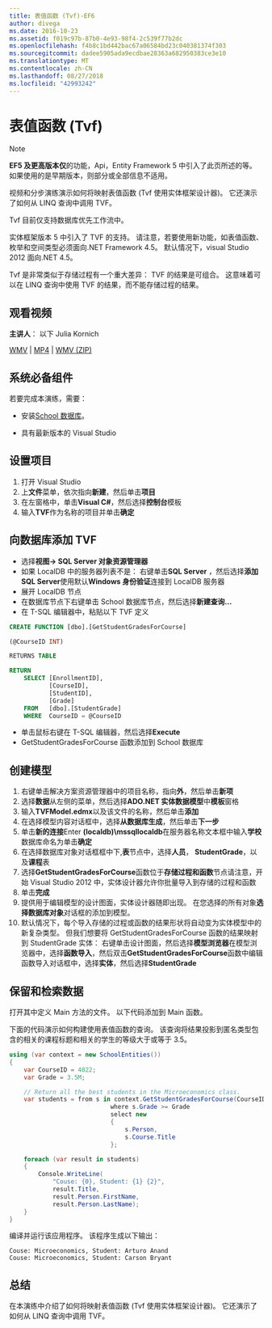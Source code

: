 ```yaml
---
title: 表值函数 (Tvf)-EF6
author: divega
ms.date: 2016-10-23
ms.assetid: f019c97b-87b0-4e93-98f4-2c539f77b2dc
ms.openlocfilehash: f4b8c1bd442bac67a06584bd23c040381374f303
ms.sourcegitcommit: dadee5905ada9ecdbae28363a682950383ce3e10
ms.translationtype: MT
ms.contentlocale: zh-CN
ms.lasthandoff: 08/27/2018
ms.locfileid: "42993242"
---
```

# <a name="table-valued-functions-tvfs"></a>表值函数 (Tvf)
> [!NOTE]
> **EF5 及更高版本仅**的功能，Api，Entity Framework 5 中引入了此页所述的等。 如果使用的是早期版本，则部分或全部信息不适用。

视频和分步演练演示如何将映射表值函数 (Tvf 使用实体框架设计器)。 它还演示了如何从 LINQ 查询中调用 TVF。

Tvf 目前仅支持数据库优先工作流中。

实体框架版本 5 中引入了 TVF 的支持。 请注意，若要使用新功能，如表值函数、 枚举和空间类型必须面向.NET Framework 4.5。 默认情况下，visual Studio 2012 面向.NET 4.5。

Tvf 是非常类似于存储过程有一个重大差异： TVF 的结果是可组合。 这意味着可以在 LINQ 查询中使用 TVF 的结果，而不能存储过程的结果。

## <a name="watch-the-video"></a>观看视频

**主讲人**： 以下 Julia Kornich

[WMV](http://download.microsoft.com/download/6/0/A/60A6E474-5EF3-4E1E-B9EA-F51D2DDB446A/HDI-ITPro-MSDN-winvideo-tvf.wmv) | [MP4](http://download.microsoft.com/download/6/0/A/60A6E474-5EF3-4E1E-B9EA-F51D2DDB446A/HDI-ITPro-MSDN-mp4video-tvf.m4v) | [WMV (ZIP)](http://download.microsoft.com/download/6/0/A/60A6E474-5EF3-4E1E-B9EA-F51D2DDB446A/HDI-ITPro-MSDN-winvideo-tvf.zip)

## <a name="pre-requisites"></a>系统必备组件

若要完成本演练，需要：

- 安装[School 数据库](~/ef6/resources/school-database.md)。

- 具有最新版本的 Visual Studio

## <a name="set-up-the-project"></a>设置项目

1.  打开 Visual Studio
2.  上**文件**菜单，依次指向**新建**，然后单击**项目**
3.  在左窗格中，单击**Visual C\#**，然后选择**控制台**模板
4.  输入**TVF**作为名称的项目并单击**确定**

## <a name="add-a-tvf-to-the-database"></a>向数据库添加 TVF

-   选择**视图-&gt; SQL Server 对象资源管理器**
-   如果 LocalDB 中的服务器列表不是： 右键单击**SQL Server** ，然后选择**添加 SQL Server**使用默认**Windows 身份验证**连接到 LocalDB 服务器
-   展开 LocalDB 节点
-   在数据库节点下右键单击 School 数据库节点，然后选择**新建查询...**
-   在 T-SQL 编辑器中，粘贴以下 TVF 定义

``` SQL
CREATE FUNCTION [dbo].[GetStudentGradesForCourse]

(@CourseID INT)

RETURNS TABLE

RETURN
    SELECT [EnrollmentID],
           [CourseID],
           [StudentID],
           [Grade]
    FROM   [dbo].[StudentGrade]
    WHERE  CourseID = @CourseID
```

-   单击鼠标右键在 T-SQL 编辑器，然后选择**Execute**
-   GetStudentGradesForCourse 函数添加到 School 数据库

 

## <a name="create-a-model"></a>创建模型

1.  右键单击解决方案资源管理器中的项目名称，指向**外**，然后单击**新项**
2.  选择**数据**从左侧的菜单，然后选择**ADO.NET 实体数据模型**中**模板**窗格
3.  输入**TVFModel.edmx**以及该文件的名称，然后单击**添加**
4.  在选择模型内容对话框中，选择**从数据库生成**，然后单击**下一步**
5.  单击**新的连接**Enter **(localdb)\\mssqllocaldb**在服务器名称文本框中输入**学校**数据库命名为单击**确定**
6.  在选择数据库对象对话框框中下,**表**节点中，选择**人员**， **StudentGrade**，以及**课程**表
7.  选择**GetStudentGradesForCourse**函数位于**存储过程和函数**节点请注意，开始 Visual Studio 2012 中，实体设计器允许你批量导入到存储的过程和函数
8.  单击**完成**
9.  提供用于编辑模型的设计图面，实体设计器随即出现。 在您选择的所有对象**选择数据库对象**对话框的添加到模型。
10. 默认情况下，每个导入存储的过程或函数的结果形状将自动变为实体模型中的新复杂类型。 但我们想要将 GetStudentGradesForCourse 函数的结果映射到 StudentGrade 实体： 右键单击设计图面，然后选择**模型浏览器**在模型浏览器中，选择**函数导入**，然后双击**GetStudentGradesForCourse**函数中编辑函数导入对话框中，选择**实体**，然后选择**StudentGrade**

## <a name="persist-and-retrieve-data"></a>保留和检索数据

打开其中定义 Main 方法的文件。 以下代码添加到 Main 函数。

下面的代码演示如何构建使用表值函数的查询。 该查询将结果投影到匿名类型包含的相关的课程标题和相关的学生的等级大于或等于 3.5。

``` csharp
using (var context = new SchoolEntities())
{
    var CourseID = 4022;
    var Grade = 3.5M;

    // Return all the best students in the Microeconomics class.
    var students = from s in context.GetStudentGradesForCourse(CourseID)
                            where s.Grade >= Grade
                            select new
                            {
                                s.Person,
                                s.Course.Title
                            };

    foreach (var result in students)
    {
        Console.WriteLine(
            "Couse: {0}, Student: {1} {2}",
            result.Title,  
            result.Person.FirstName,  
            result.Person.LastName);
    }
}
```

编译并运行该应用程序。 该程序生成以下输出：

```
Couse: Microeconomics, Student: Arturo Anand
Couse: Microeconomics, Student: Carson Bryant
```

## <a name="summary"></a>总结

在本演练中介绍了如何将映射表值函数 (Tvf 使用实体框架设计器)。 它还演示了如何从 LINQ 查询中调用 TVF。
